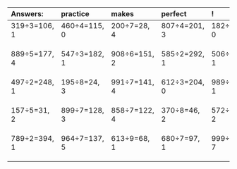 | Answers: | practice | makes | perfect | ! |
| :--- | :--- | :--- | :--- | :--- |
| 319÷3=106, 1 | 460÷4=115, 0 | 200÷7=28, 4 | 807÷4=201, 3 | 182÷2=91, 0 | 
|   |   |   |   |   | 
|   |   |   |   |   | 
|   |   |   |   |   | 
| 889÷5=177, 4 | 547÷3=182, 1 | 908÷6=151, 2 | 585÷2=292, 1 | 506÷5=101, 1 | 
|   |   |   |   |   | 
|   |   |   |   |   | 
|   |   |   |   |   | 
| 497÷2=248, 1 | 195÷8=24, 3 | 991÷7=141, 4 | 612÷3=204, 0 | 989÷2=494, 1 | 
|   |   |   |   |   | 
|   |   |   |   |   | 
|   |   |   |   |   | 
| 157÷5=31, 2 | 899÷7=128, 3 | 858÷7=122, 4 | 370÷8=46, 2 | 572÷6=95, 2 | 
|   |   |   |   |   | 
|   |   |   |   |   | 
|   |   |   |   |   | 
| 789÷2=394, 1 | 964÷7=137, 5 | 613÷9=68, 1 | 680÷7=97, 1 | 999÷8=124, 7 | 
|   |   |   |   |   | 
|   |   |   |   |   | 
|   |   |   |   |   | 
